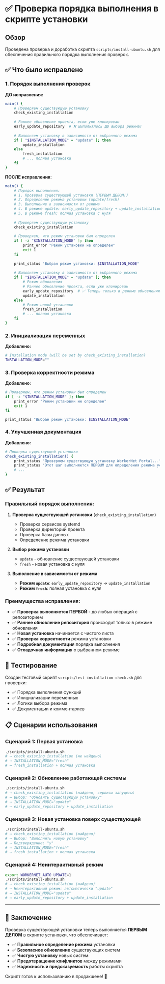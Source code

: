# ✅ Проверка порядка выполнения в скрипте установки

## Обзор

Проведена проверка и доработка скрипта `scripts/install-ubuntu.sh` для обеспечения правильного порядка выполнения проверок.

## ✅ Что было исправлено

### 1. **Порядок выполнения проверок**

**ДО исправления:**
```bash
main() {
    # Проверяем существующую установку
    check_existing_installation
    
    # Раннее обновление проекта, если уже клонирован
    early_update_repository  # ❌ Выполнялось ДО выбора режима!
    
    # Выполняем установку в зависимости от выбранного режима
    if [ "$INSTALLATION_MODE" = "update" ]; then
        update_installation
    else
        fresh_installation
        # ... полная установка
    fi
}
```

**ПОСЛЕ исправления:**
```bash
main() {
    # Порядок выполнения:
    # 1. Проверка существующей установки (ПЕРВЫМ ДЕЛОМ!)
    # 2. Определение режима установки (update/fresh)
    # 3. Выполнение в зависимости от режима
    # 4. В режиме update: early_update_repository + update_installation
    # 5. В режиме fresh: полная установка с нуля
    
    # Проверяем существующую установку
    check_existing_installation
    
    # Проверяем, что режим установки был определен
    if [ -z "$INSTALLATION_MODE" ]; then
        print_error "Режим установки не определен"
        exit 1
    fi
    
    print_status "Выбран режим установки: $INSTALLATION_MODE"
    
    # Выполняем установку в зависимости от выбранного режима
    if [ "$INSTALLATION_MODE" = "update" ]; then
        # Режим обновления
        # Раннее обновление проекта, если уже клонирован
        early_update_repository  # ✅ Теперь только в режиме обновления!
        update_installation
    else
        # Режим новой установки
        fresh_installation
        # ... полная установка
    fi
}
```

### 2. **Инициализация переменных**

**Добавлено:**
```bash
# Installation mode (will be set by check_existing_installation)
INSTALLATION_MODE=""
```

### 3. **Проверка корректности режима**

**Добавлено:**
```bash
# Проверяем, что режим установки был определен
if [ -z "$INSTALLATION_MODE" ]; then
    print_error "Режим установки не определен"
    exit 1
fi

print_status "Выбран режим установки: $INSTALLATION_MODE"
```

### 4. **Улучшенная документация**

**Добавлено:**
```bash
# Проверка существующей установки
check_existing_installation() {
    print_status "Проверяем существующую установку WorkerNet Portal..."
    print_status "Этот шаг выполняется ПЕРВЫМ для определения режима установки"
    # ...
}
```

## ✅ Результат

### **Правильный порядок выполнения:**

1. **Проверка существующей установки** (`check_existing_installation`)
   - Проверка сервисов systemd
   - Проверка директорий проекта
   - Проверка базы данных
   - Определение режима установки

2. **Выбор режима установки**
   - `update` - обновление существующей установки
   - `fresh` - новая установка с нуля

3. **Выполнение в зависимости от режима**
   - **Режим `update`**: `early_update_repository` → `update_installation`
   - **Режим `fresh`**: полная установка с нуля

### **Преимущества исправления:**

- ✅ **Проверка выполняется ПЕРВОЙ** - до любых операций с репозиторием
- ✅ **Раннее обновление репозитория** происходит только в режиме обновления
- ✅ **Новая установка** начинается с чистого листа
- ✅ **Проверка корректности** режима установки
- ✅ **Подробная документация** порядка выполнения
- ✅ **Отладочная информация** о выбранном режиме

## 🧪 Тестирование

Создан тестовый скрипт `scripts/test-installation-check.sh` для проверки:

- ✅ Порядка выполнения функций
- ✅ Инициализации переменных
- ✅ Логики выбора режима
- ✅ Документации и комментариев

## 📋 Сценарии использования

### **Сценарий 1: Первая установка**
```bash
./scripts/install-ubuntu.sh
# → check_existing_installation (не найдено)
# → INSTALLATION_MODE="fresh"
# → fresh_installation + полная установка
```

### **Сценарий 2: Обновление работающей системы**
```bash
./scripts/install-ubuntu.sh
# → check_existing_installation (найдено, сервисы запущены)
# → Выбор: "Обновить существующую установку"
# → INSTALLATION_MODE="update"
# → early_update_repository + update_installation
```

### **Сценарий 3: Новая установка поверх существующей**
```bash
./scripts/install-ubuntu.sh
# → check_existing_installation (найдено)
# → Выбор: "Выполнить новую установку"
# → Подтверждение: "y"
# → INSTALLATION_MODE="fresh"
# → fresh_installation + полная установка
```

### **Сценарий 4: Неинтерактивный режим**
```bash
export WORKERNET_AUTO_UPDATE=1
./scripts/install-ubuntu.sh
# → check_existing_installation (найдено)
# → Неинтерактивный режим: автоматически "update"
# → INSTALLATION_MODE="update"
# → early_update_repository + update_installation
```

---

## 🎯 Заключение

Проверка существующей установки теперь выполняется **ПЕРВЫМ ДЕЛОМ** в скрипте установки, что обеспечивает:

- ✅ **Правильное определение режима** установки
- ✅ **Безопасное обновление** существующих систем
- ✅ **Чистую установку** новых систем
- ✅ **Предотвращение конфликтов** между режимами
- ✅ **Надежность и предсказуемость** работы скрипта

Скрипт готов к использованию в продакшене! 🚀
